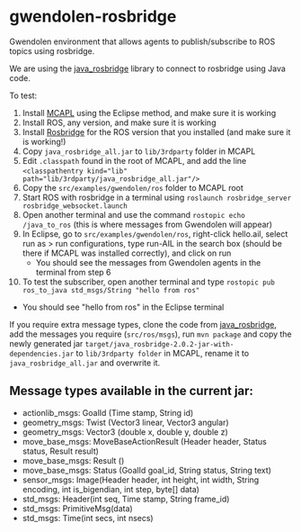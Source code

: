 # gwendolen-rosbridge
Gwendolen environment that allows agents to publish/subscribe to ROS topics using rosbridge.

We are using the [java_rosbridge](https://github.com/h2r/java_rosbridge) library to connect to rosbridge using Java code.

To test:
1. Install [MCAPL](https://sourceforge.net/projects/mcapl/) using the Eclipse method, and make sure it is working
2. Install ROS, any version, and make sure it is working
3. Install [Rosbridge](http://wiki.ros.org/rosbridge_suite/Tutorials/RunningRosbridge) for the ROS version that you installed (and make sure it is working!)
4. Copy `java_rosbridge_all.jar` to `lib/3rdparty` folder in MCAPL
5. Edit `.classpath` found in the root of MCAPL, and add the line `<classpathentry kind="lib" path="lib/3rdparty/java_rosbridge_all.jar"/>`
6. Copy the `src/examples/gwendolen/ros` folder to MCAPL root
7. Start ROS with rosbridge in a terminal using `roslaunch rosbridge_server rosbridge_websocket.launch`
8. Open another terminal and use the command `rostopic echo /java_to_ros` (this is where messages from Gwendolen will appear)
9. In Eclipse, go to `src/examples/gwendolen/ros`, right-click hello.ail, select run as > run configurations, type run-AIL in the search box (should be there if MCAPL was installed correctly), and click on run
   * You should see the messages from Gwendolen agents in the terminal from step 6
10. To test the subscriber, open another terminal and type `rostopic pub ros_to_java std_msgs/String "hello from ros"`
   * You should see "hello from ros" in the Eclipse terminal

If you require extra message types, clone the code from [java_rosbridge](https://github.com/h2r/java_rosbridge), add the messages you require (`src/ros/msgs`), run `mvn package` and copy the newly generated jar `target/java_rosbridge-2.0.2-jar-with-dependencies.jar` to `lib/3rdparty folder` in MCAPL, rename it to `java_rosbridge_all.jar` and overwrite it.

## Message types available in the current jar:
- actionlib_msgs: GoalId (Time stamp, String id)
- geometry_msgs: Twist (Vector3 linear, Vector3 angular)
- geometry_msgs: Vector3 (double x, double y, double z)
- move_base_msgs: MoveBaseActionResult (Header header, Status status, Result result)
- move_base_msgs: Result ()
- move_base_msgs: Status (GoalId goal_id, String status, String text)
- sensor_msgs: Image(Header header, int height, int width, String encoding, int is_bigendian, int step, byte[] data) 
- std_msgs: Header(int seq, Time stamp, String frame_id)
- std_msgs: PrimitiveMsg(data)
- std_msgs: Time(int secs, int nsecs)
